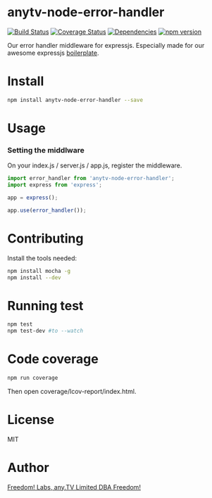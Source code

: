 # anytv-node-error-handler

[![Build Status](https://travis-ci.org/anyTV/anytv-node-error-handler.svg?branch=master)](https://travis-ci.org/anyTV/anytv-node-error-handler)
[![Coverage Status](https://coveralls.io/repos/anyTV/anytv-node-error-handler/badge.svg?branch=master&service=github)](https://coveralls.io/github/anyTV/anytv-node-error-handler?branch=master)
[![Dependencies](https://david-dm.org/anyTV/anytv-node-error-handler.svg)](https://david-dm.org/anyTV/anytv-node-error-handler)
[![npm version](https://badge.fury.io/js/anytv-node-error-handler.svg)](https://badge.fury.io/js/anytv-node-error-handler)

Our error handler middleware for expressjs. Especially made for our awesome expressjs [boilerplate](https://github.com/anyTV/anytv-node-boilerplate).


# Install

```sh
npm install anytv-node-error-handler --save
```


# Usage

### Setting the middlware
On your index.js / server.js / app.js, register the middleware.
```javascript
import error_handler from 'anytv-node-error-handler';
import express from 'express';

app = express();

app.use(error_handler());
```


# Contributing

Install the tools needed:
```sh
npm install mocha -g
npm install --dev
```


# Running test

```sh
npm test
npm test-dev #to --watch
```

# Code coverage

```sh
npm run coverage
```
Then open coverage/lcov-report/index.html.

# License

MIT


# Author
[Freedom! Labs, any.TV Limited DBA Freedom!](https://www.freedom.tm)
